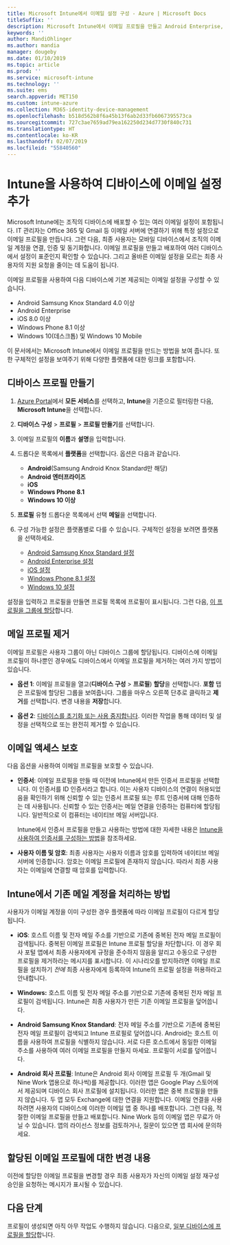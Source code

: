 ```yaml
---
title: Microsoft Intune에서 이메일 설정 구성 - Azure | Microsoft Docs
titleSuffix: ''
description: Microsoft Intune에서 이메일 프로필을 만들고 Android Enterprise, iOS 및 Windows 디바이스에 이 프로필을 배포합니다. 이메일 프로필을 사용하여 관리 대상 디바이스에서 회사 이메일에 연결하는 데 사용할 인증 방법과 이메일 서버를 비롯한 일반적인 이메일 설정을 구성합니다.
keywords: ''
author: MandiOhlinger
ms.author: mandia
manager: dougeby
ms.date: 01/10/2019
ms.topic: article
ms.prod: ''
ms.service: microsoft-intune
ms.technology: ''
ms.suite: ems
search.appverid: MET150
ms.custom: intune-azure
ms.collection: M365-identity-device-management
ms.openlocfilehash: b518d562b8f6a45b13f6ab2d33fb6067395573ca
ms.sourcegitcommit: 727c3ae7659ad79ea162250d234d7730f840c731
ms.translationtype: HT
ms.contentlocale: ko-KR
ms.lasthandoff: 02/07/2019
ms.locfileid: "55840560"
---
```

# <a name="add-email-settings-to-devices-using-intune"></a>Intune을 사용하여 디바이스에 이메일 설정 추가

Microsoft Intune에는 조직의 디바이스에 배포할 수 있는 여러 이메일 설정이 포함됩니다. IT 관리자는 Office 365 및 Gmail 등 이메일 서버에 연결하기 위해 특정 설정으로 이메일 프로필을 만듭니다. 그런 다음, 최종 사용자는 모바일 디바이스에서 조직의 이메일 계정을 연결, 인증 및 동기화합니다. 이메일 프로필을 만들고 배포하여 여러 디바이스에서 설정이 표준인지 확인할 수 있습니다. 그리고 올바른 이메일 설정을 모르는 최종 사용자의 지원 요청을 줄이는 데 도움이 됩니다.

이메일 프로필을 사용하여 다음 디바이스에 기본 제공되는 이메일 설정을 구성할 수 있습니다.

- Android Samsung Knox Standard 4.0 이상
- Android Enterprise
- iOS 8.0 이상
- Windows Phone 8.1 이상
- Windows 10(데스크톱) 및 Windows 10 Mobile

이 문서에서는 Microsoft Intune에서 이메일 프로필을 만드는 방법을 보여 줍니다. 또한 구체적인 설정을 보여주기 위해 다양한 플랫폼에 대한 링크를 포함합니다.

## <a name="create-a-device-profile"></a>디바이스 프로필 만들기

1. [Azure Portal](https://portal.azure.com)에서 **모든 서비스**를 선택하고, **Intune**을 기준으로 필터링한 다음, **Microsoft Intune**을 선택합니다.
2. **디바이스 구성** > **프로필** > **프로필 만들기**를 선택합니다.
3. 이메일 프로필의 **이름**과 **설명**을 입력합니다.
4. 드롭다운 목록에서 **플랫폼**을 선택합니다. 옵션은 다음과 같습니다.

    - **Android**(Samsung Android Knox Standard만 해당)
    - **Android 엔터프라이즈**
    - **iOS**
    - **Windows Phone 8.1**
    - **Windows 10 이상**

5. **프로필** 유형 드롭다운 목록에서 선택 **메일**을 선택합니다.
6. 구성 가능한 설정은 플랫폼별로 다를 수 있습니다. 구체적인 설정을 보려면 플랫폼을 선택하세요.

    - [Android Samsung Knox Standard 설정](email-settings-android.md)
    - [Android Enterprise 설정](email-settings-android-enterprise.md)
    - [iOS 설정](email-settings-ios.md)
    - [Windows Phone 8.1 설정](email-settings-windows-phone-8-1.md)
    - [Windows 10 설정](email-settings-windows-10.md)

설정을 입력하고 프로필을 만들면 프로필 목록에 프로필이 표시됩니다. 그런 다음, [이 프로필을 그룹에 할당](device-profile-assign.md)합니다.

## <a name="remove-an-email-profile"></a>메일 프로필 제거

이메일 프로필은 사용자 그룹이 아닌 디바이스 그룹에 할당됩니다. 디바이스에 이메일 프로필이 하나뿐인 경우에도 디바이스에서 이메일 프로필을 제거하는 여러 가지 방법이 있습니다.

- **옵션 1**: 이메일 프로필을 열고(**디바이스 구성** > **프로필**) **할당**을 선택합니다. **포함** 탭은 프로필에 할당된 그룹을 보여줍니다. 그룹을 마우스 오른쪽 단추로 클릭하고 **제거**를 선택합니다. 변경 내용을 **저장**합니다.

- **옵션 2**: [디바이스를 초기화 또는 사용 중지합니다](devices-wipe.md). 이러한 작업을 통해 데이터 및 설정을 선택적으로 또는 완전히 제거할 수 있습니다.

## <a name="secure-email-access"></a>이메일 액세스 보호

다음 옵션을 사용하여 이메일 프로필을 보호할 수 있습니다.

- **인증서**: 이메일 프로필을 만들 때 이전에 Intune에서 만든 인증서 프로필을 선택합니다. 이 인증서를 ID 인증서라고 합니다. 이는 사용자 디바이스의 연결이 허용되었음을 확인하기 위해 신뢰할 수 있는 인증서 프로필 또는 루트 인증서에 대해 인증하는 데 사용됩니다. 신뢰할 수 있는 인증서는 메일 연결을 인증하는 컴퓨터에 할당됩니다. 일반적으로 이 컴퓨터는 네이티브 메일 서버입니다.

  Intune에서 인증서 프로필을 만들고 사용하는 방법에 대한 자세한 내용은 [Intune을 사용하여 인증서를 구성하는 방법](certificates-configure.md)을 참조하세요.

- **사용자 이름 및 암호**: 최종 사용자는 사용자 이름과 암호를 입력하여 네이티브 메일 서버에 인증합니다. 암호는 이메일 프로필에 존재하지 않습니다. 따라서 최종 사용자는 이메일에 연결할 때 암호를 입력합니다.

## <a name="how-intune-handles-existing-email-accounts"></a>Intune에서 기존 메일 계정을 처리하는 방법

사용자가 이메일 계정을 이미 구성한 경우 플랫폼에 따라 이메일 프로필이 다르게 할당됩니다.

- **iOS**: 호스트 이름 및 전자 메일 주소를 기반으로 기존에 중복된 전자 메일 프로필이 검색됩니다. 중복된 이메일 프로필은 Intune 프로필 할당을 차단합니다. 이 경우 회사 포털 앱에서 최종 사용자에게 규정을 준수하지 않음을 알리고 수동으로 구성한 프로필을 제거하라는 메시지를 표시합니다. 이 시나리오를 방지하려면 이메일 프로필을 설치하기 *전에* 최종 사용자에게 등록하여 Intune의 프로필 설정을 허용하라고 안내합니다.

- **Windows:** 호스트 이름 및 전자 메일 주소를 기반으로 기존에 중복된 전자 메일 프로필이 검색됩니다. Intune은 최종 사용자가 만든 기존 이메일 프로필을 덮어씁니다.

- **Android Samsung Knox Standard**: 전자 메일 주소를 기반으로 기존에 중복된 전자 메일 프로필이 검색되고 Intune 프로필로 덮어씁니다. Android는 호스트 이름을 사용하여 프로필을 식별하지 않습니다. 서로 다른 호스트에서 동일한 이메일 주소를 사용하여 여러 이메일 프로필을 만들지 마세요. 프로필이 서로를 덮어씁니다.

- **Android 회사 프로필**: Intune은 Android 회사 이메일 프로필 두 개(Gmail 및 Nine Work 앱용으로 하나씩)를 제공합니다. 이러한 앱은 Google Play 스토어에서 제공되며 디바이스 회사 프로필에 설치됩니다. 이러한 앱은 중복 프로필을 만들지 않습니다. 두 앱 모두 Exchange에 대한 연결을 지원합니다. 이메일 연결을 사용하려면 사용자의 디바이스에 이러한 이메일 앱 중 하나를 배포합니다. 그런 다음, 적절한 이메일 프로필을 만들고 배포합니다. Nine Work 등의 이메일 앱은 무료가 아닐 수 있습니다. 앱의 라이선스 정보를 검토하거나, 질문이 있으면 앱 회사에 문의하세요.

## <a name="changes-to-assigned-email-profiles"></a>할당된 이메일 프로필에 대한 변경 내용

이전에 할당한 이메일 프로필을 변경할 경우 최종 사용자가 자신의 이메일 설정 재구성 승인을 요청하는 메시지가 표시될 수 있습니다.

## <a name="next-steps"></a>다음 단계

프로필이 생성되면 아직 아무 작업도 수행하지 않습니다. 다음으로, [일부 디바이스에 프로필을 할당](device-profile-assign.md)합니다.
